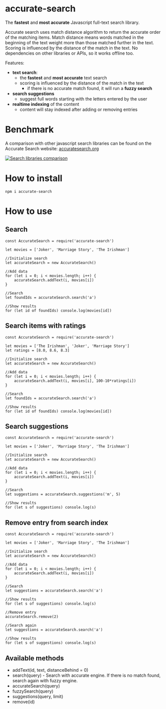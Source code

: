 # accurate-search

The **fastest** and **most accurate** Javascript full-text search library.

Accurate search uses match distance algorithm to return the accurate order of the matching items. Match distance means words matched in the beginning of the text weight more than those matched further in the text. Scoring is influenced by the distance of the match in the text. No dependencies on other libraries or APIs, so it works offline too.

Features:
- **text search**:
  - the **fastest** and **most accurate** text search
  - scoring is influenced by the distance of the match in the text
	- if there is no accurate match found, it will run a **fuzzy search**
- **search suggestions**
  - suggest full words starting with the letters entered by the user
- **realtime indexing** of the content
  - content will stay indexed after adding or removing entries


# Benchmark

A comparison with other javascript search libraries can be found on the Accurate Search website: [accuratesearch.org](https://accuratesearch.org)

[![Search libraries comparison](https://accuratesearch.org/search-comparison.png)](https://accuratesearch.org)


# How to install

```
npm i accurate-search
```


# How to use

## Search

```
const AccurateSearch = require('accurate-search')

let movies = ['Joker', 'Marriage Story', 'The Irishman']

//Initialize search
let accurateSearch = new AccurateSearch()

//Add data
for (let i = 0; i < movies.length; i++) {
	accurateSearch.addText(i, movies[i])
}

//Search
let foundIds = accurateSearch.search('a')

//Show results
for (let id of foundIds) console.log(movies[id])
```

## Search items with ratings

```
const AccurateSearch = require('accurate-search')

let movies = ['The Irishman', 'Joker', 'Marriage Story']
let ratings = [8.0, 8.6, 8.3]

//Initialize search
let accurateSearch = new AccurateSearch()

//Add data
for (let i = 0; i < movies.length; i++) {
	accurateSearch.addText(i, movies[i], 100-10*ratings[i])
}

//Search
let foundIds = accurateSearch.search('a')

//Show results
for (let id of foundIds) console.log(movies[id])
```


## Search suggestions

```
const AccurateSearch = require('accurate-search')

let movies = ['Joker', 'Marriage Story', 'The Irishman']

//Initialize search
let accurateSearch = new AccurateSearch()

//Add data
for (let i = 0; i < movies.length; i++) {
	accurateSearch.addText(i, movies[i])
}

//Search
let suggestions = accurateSearch.suggestions('m', 5)

//Show results
for (let s of suggestions) console.log(s)
```


## Remove entry from search index

```
const AccurateSearch = require('accurate-search')

let movies = ['Joker', 'Marriage Story', 'The Irishman']

//Initialize search
let accurateSearch = new AccurateSearch()

//Add data
for (let i = 0; i < movies.length; i++) {
	accurateSearch.addText(i, movies[i])
}

//Search
let suggestions = accurateSearch.search('a')

//Show results
for (let s of suggestions) console.log(s)

//Remove entry
accurateSearch.remove(2)

//Search again
let suggestions = accurateSearch.search('a')

//Show results
for (let s of suggestions) console.log(s)
```



## Available methods

- addText(id, text, distanceBehind = 0)
- search(query) - Search with accurate engine. If there is no match found, search again with fuzzy engine.
- accurateSearch(query)
- fuzzySearch(query)
- suggestions(query, limit)
- remove(id)